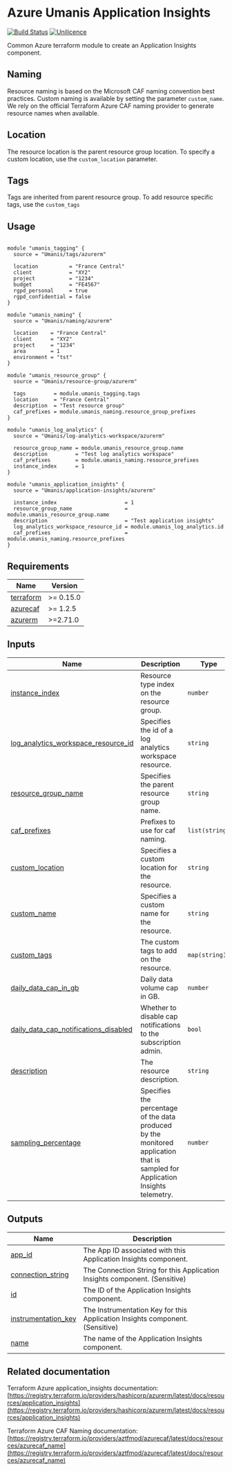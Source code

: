 # Azure Umanis Application Insights

[![Build Status](https://dev.azure.com/umanis-consulting/terraform/_apis/build/status/mod_azu_application_insights?repoName=mod_azu_application_insights&branchName=master)](https://dev.azure.com/umanis-consulting/terraform/_build/latest?definitionId=6&repoName=mod_azu_application_insights&branchName=master) [![Unilicence](https://img.shields.io/badge/licence-The%20Unilicence-green)](LICENCE)


Common Azure terraform module to create an Application Insights component.
## Naming
Resource naming is based on the Microsoft CAF naming convention best practices. Custom naming is available by setting the parameter `custom_name`. We rely on the official Terraform Azure CAF naming provider to generate resource names when available.

## Location
The resource location is the parent resource group location. To specify a custom location, use the `custom_location` parameter.

## Tags
Tags are inherited from parent resource group. To add resource specific tags, use the `custom_tags`
## Usage
```hcl

module "umanis_tagging" {
  source = "Umanis/tags/azurerm"

  location          = "France Central"
  client            = "XY2"
  project           = "1234"
  budget            = "FE4567"
  rgpd_personal     = true
  rgpd_confidential = false
}

module "umanis_naming" {
  source = "Umanis/naming/azurerm"

  location    = "France Central"
  client      = "XY2"
  project     = "1234"
  area        = 1
  environment = "tst"
}

module "umanis_resource_group" {
  source = "Umanis/resource-group/azurerm"

  tags         = module.umanis_tagging.tags
  location     = "France Central"
  description  = "Test resource group"
  caf_prefixes = module.umanis_naming.resource_group_prefixes
}

module "umanis_log_analytics" {
  source = "Umanis/log-analytics-workspace/azurerm"

  resource_group_name = module.umanis_resource_group.name
  description         = "Test log analytics workspace"
  caf_prefixes        = module.umanis_naming.resource_prefixes
  instance_index      = 1
}

module "umanis_application_insights" {
  source = "Umanis/application-insights/azurerm"

  instance_index                      = 1
  resource_group_name                 = module.umanis_resource_group.name
  description                         = "Test application insights"
  log_analytics_workspace_resource_id = module.umanis_log_analytics.id
  caf_prefixes                        = module.umanis_naming.resource_prefixes
}

```
<!-- BEGIN_TF_DOCS -->
## Requirements

| Name | Version |
|------|---------|
| <a name="requirement_terraform"></a> [terraform](#requirement\_terraform) | >= 0.15.0 |
| <a name="requirement_azurecaf"></a> [azurecaf](#requirement\_azurecaf) | >= 1.2.5 |
| <a name="requirement_azurerm"></a> [azurerm](#requirement\_azurerm) | >=2.71.0 |

## Inputs

| Name | Description | Type | Default | Required |
|------|-------------|------|---------|:--------:|
| <a name="input_instance_index"></a> [instance\_index](#input\_instance\_index) | Resource type index on the resource group. | `number` | n/a | yes |
| <a name="input_log_analytics_workspace_resource_id"></a> [log\_analytics\_workspace\_resource\_id](#input\_log\_analytics\_workspace\_resource\_id) | Specifies the id of a log analytics workspace resource. | `string` | n/a | yes |
| <a name="input_resource_group_name"></a> [resource\_group\_name](#input\_resource\_group\_name) | Specifies the parent resource group name. | `string` | n/a | yes |
| <a name="input_caf_prefixes"></a> [caf\_prefixes](#input\_caf\_prefixes) | Prefixes to use for caf naming. | `list(string)` | `[]` | no |
| <a name="input_custom_location"></a> [custom\_location](#input\_custom\_location) | Specifies a custom location for the resource. | `string` | `""` | no |
| <a name="input_custom_name"></a> [custom\_name](#input\_custom\_name) | Specifies a custom name for the resource. | `string` | `""` | no |
| <a name="input_custom_tags"></a> [custom\_tags](#input\_custom\_tags) | The custom tags to add on the resource. | `map(string)` | `{}` | no |
| <a name="input_daily_data_cap_in_gb"></a> [daily\_data\_cap\_in\_gb](#input\_daily\_data\_cap\_in\_gb) | Daily data volume cap in GB. | `number` | `1` | no |
| <a name="input_daily_data_cap_notifications_disabled"></a> [daily\_data\_cap\_notifications\_disabled](#input\_daily\_data\_cap\_notifications\_disabled) | Whether to disable cap notifications to the subscription admin. | `bool` | `true` | no |
| <a name="input_description"></a> [description](#input\_description) | The resource description. | `string` | `""` | no |
| <a name="input_sampling_percentage"></a> [sampling\_percentage](#input\_sampling\_percentage) | Specifies the percentage of the data produced by the monitored application that is sampled for Application Insights telemetry. | `number` | `100` | no |

## Outputs

| Name | Description |
|------|-------------|
| <a name="output_app_id"></a> [app\_id](#output\_app\_id) | The App ID associated with this Application Insights component. |
| <a name="output_connection_string"></a> [connection\_string](#output\_connection\_string) | The Connection String for this Application Insights component. (Sensitive) |
| <a name="output_id"></a> [id](#output\_id) | The ID of the Application Insights component. |
| <a name="output_instrumentation_key"></a> [instrumentation\_key](#output\_instrumentation\_key) | The Instrumentation Key for this Application Insights component. (Sensitive) |
| <a name="output_name"></a> [name](#output\_name) | The name of the Application Insights component. |
<!-- END_TF_DOCS -->
## Related documentation

Terraform Azure application_insights documentation: [https://registry.terraform.io/providers/hashicorp/azurerm/latest/docs/resources/application_insights](https://registry.terraform.io/providers/hashicorp/azurerm/latest/docs/resources/application_insights)

Terraform Azure CAF Naming documentation: [https://registry.terraform.io/providers/aztfmod/azurecaf/latest/docs/resources/azurecaf_name](https://registry.terraform.io/providers/aztfmod/azurecaf/latest/docs/resources/azurecaf_name)
